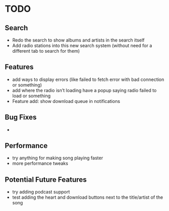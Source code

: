 # TODO

## Search
- Redo the search to show albums and artists in the search itself
- Add radio stations into this new search system (without need for a different tab to search for them)

## Features
- add ways to display errors (like failed to fetch error with bad connection or something)
- add where the radio isn’t loading have a popup saying radio failed to load or something
- Feature add: show download queue in notifications

## Bug Fixes
- 

## Performance
- try anything for making song playing faster
- more performance tweaks

## Potential Future Features
- try adding podcast support
- test adding the heart and download buttons next to the title/artist of the song